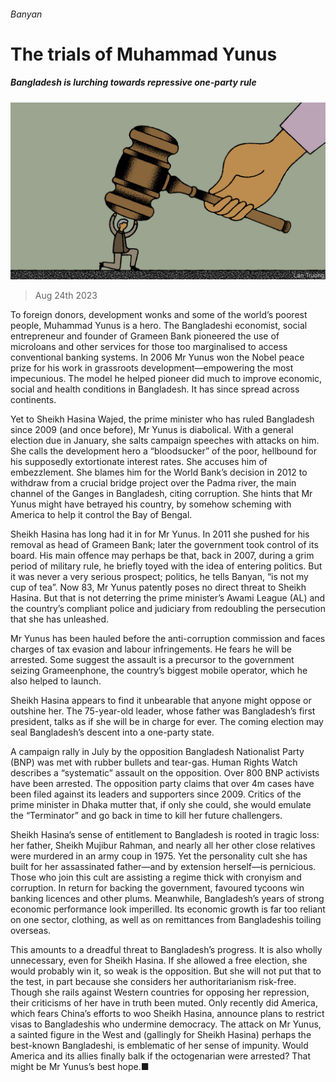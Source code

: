 ###### Banyan

# The trials of Muhammad Yunus 

##### Bangladesh is lurching towards repressive one-party rule 

![image](images/20230826_ASD002.jpg) 

> Aug 24th 2023 

To foreign donors, development wonks and some of the world’s poorest people, Muhammad Yunus is a hero. The Bangladeshi economist, social entrepreneur and founder of Grameen Bank pioneered the use of microloans and other services for those too marginalised to access conventional banking systems. In 2006 Mr Yunus won the Nobel peace prize for his work in grassroots development—empowering the most impecunious. The model he helped pioneer did much to improve economic, social and health conditions in Bangladesh. It has since spread across continents.

Yet to Sheikh Hasina Wajed, the prime minister who has ruled Bangladesh since 2009 (and once before), Mr Yunus is diabolical. With a general election due in January, she salts campaign speeches with attacks on him. She calls the development hero a “bloodsucker” of the poor, hellbound for his supposedly extortionate interest rates. She accuses him of embezzlement. She blames him for the World Bank’s decision in 2012 to withdraw from a crucial bridge project over the Padma river, the main channel of the Ganges in Bangladesh, citing corruption. She hints that Mr Yunus might have betrayed his country, by somehow scheming with America to help it control the Bay of Bengal.

Sheikh Hasina has long had it in for Mr Yunus. In 2011 she pushed for his removal as head of Grameen Bank; later the government took control of its board. His main offence may perhaps be that, back in 2007, during a grim period of military rule, he briefly toyed with the idea of entering politics. But it was never a very serious prospect; politics, he tells Banyan, “is not my cup of tea”. Now 83, Mr Yunus patently poses no direct threat to Sheikh Hasina. But that is not deterring the prime minister’s Awami League (AL) and the country’s compliant police and judiciary from redoubling the persecution that she has unleashed.

Mr Yunus has been hauled before the anti-corruption commission and faces charges of tax evasion and labour infringements. He fears he will be arrested. Some suggest the assault is a precursor to the government seizing Grameenphone, the country’s biggest mobile operator, which he also helped to launch.

Sheikh Hasina appears to find it unbearable that anyone might oppose or outshine her. The 75-year-old leader, whose father was Bangladesh’s first president, talks as if she will be in charge for ever. The coming election may seal Bangladesh’s descent into a one-party state.

A campaign rally in July by the opposition Bangladesh Nationalist Party (BNP) was met with rubber bullets and tear-gas. Human Rights Watch describes a “systematic” assault on the opposition. Over 800 BNP activists have been arrested. The opposition party claims that over 4m cases have been filed against its leaders and supporters since 2009. Critics of the prime minister in Dhaka mutter that, if only she could, she would emulate the “Terminator” and go back in time to kill her future challengers.

Sheikh Hasina’s sense of entitlement to Bangladesh is rooted in tragic loss: her father, Sheikh Mujibur Rahman, and nearly all her other close relatives were murdered in an army coup in 1975. Yet the personality cult she has built for her assassinated father—and by extension herself—is pernicious. Those who join this cult are assisting a regime thick with cronyism and corruption. In return for backing the government, favoured tycoons win banking licences and other plums. Meanwhile, Bangladesh’s years of strong economic performance look imperilled. Its economic growth is far too reliant on one sector, clothing, as well as on remittances from Bangladeshis toiling overseas.

This amounts to a dreadful threat to Bangladesh’s progress. It is also wholly unnecessary, even for Sheikh Hasina. If she allowed a free election, she would probably win it, so weak is the opposition. But she will not put that to the test, in part because she considers her authoritarianism risk-free. Though she rails against Western countries for opposing her repression, their criticisms of her have in truth been muted. Only recently did America, which fears China’s efforts to woo Sheikh Hasina, announce plans to restrict visas to Bangladeshis who undermine democracy. The attack on Mr Yunus, a sainted figure in the West and (gallingly for Sheikh Hasina) perhaps the best-known Bangladeshi, is emblematic of her sense of impunity. Would America and its allies finally balk if the octogenarian were arrested? That might be Mr Yunus’s best hope.■







